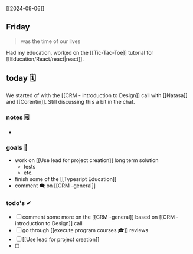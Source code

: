 [[2024-09-06]]

## Friday
> was the time of our lives

Had my education, worked on the [[Tic-Tac-Toe]] tutorial for [[Education/React/react|react]].

## today 🗓

We started of with the [[CRM - introduction to Design]] call with [[Natasa]] and [[Corentin]].
Still discussing this a bit in the chat.

### notes 🗒
- 

### goals 🏴
- work on [[Use lead for project creation]] long term solution
	- tests
	- etc.
- finish some of the [[Typesript Education]]
- comment 🗨 on [[CRM -general]]

### todo's ✔
- [ ] comment some more on the [[CRM -general]] based on [[CRM - introduction to Design]] call
- [ ] go through [[execute program courses 🎓]] reviews
- [ ] [[Use lead for project creation]]
- [ ] 

